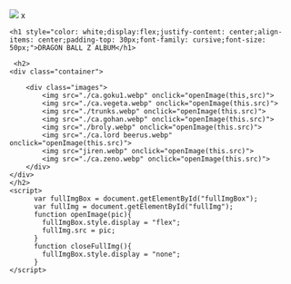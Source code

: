 <!DOCTYPE html>
<html lang="en">
<head>
    <meta charset="UTF-8">
    <meta name="viewport" content="width=device-width, initial-scale=1.0">
    <title>ALBUM</title>
</head>
<body>
    <div class="full" id="fullImgBox">
        <img src="./ca.goku1.webp" id="fullImg">
        <span onclick="closeFullImg()">x</span>
    </div>
    <link rel="stylesheet" href="dbz.css">

    <h1 style="color: white;display:flex;justify-content: center;align-items: center;padding-top: 30px;font-family: cursive;font-size: 50px;">DRAGON BALL Z ALBUM</h1>

     <h2>
    <div class="container">
       
        <div class="images">
            <img src="./ca.goku1.webp" onclick="openImage(this,src)">
            <img src="./ca.vegeta.webp" onclick="openImage(this.src)">
            <img src="./trunks.webp" onclick="openImage(this.src)">
            <img src="./ca.gohan.webp" onclick="openImage(this.src)">
            <img src="./broly.webp" onclick="openImage(this.src)">
            <img src="./ca.lord beerus.webp" onclick="openImage(this.src)">
            <img src="jiren.webp" onclick="openImage(this.src)">
            <img src="./ca.zeno.webp" onclick="openImage(this.src)">
        </div>
    </div>
    </h2>
    <script>
          var fullImgBox = document.getElementById("fullImgBox");
          var fullImg = document.getElementById("fullImg");
          function openImage(pic){
            fullImgBox.style.display = "flex";
            fullImg.src = pic;
          }
          function closeFullImg(){
            fullImgBox.style.display = "none";
          }
    </script>
</body>
</html>
